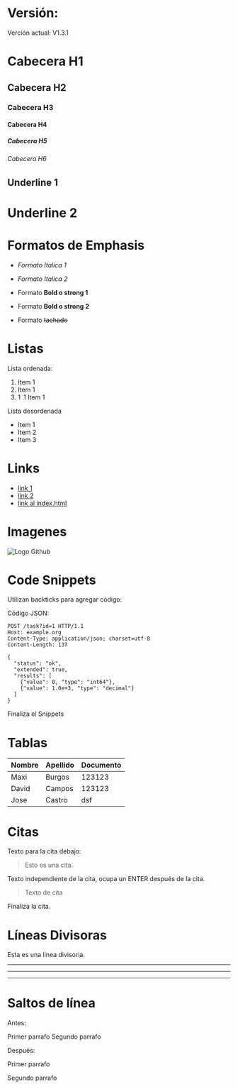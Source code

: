 # Versión:
Verción actual: V1.3.1

# Cabecera H1
## Cabecera H2
### Cabecera H3
#### Cabecera H4
##### Cabecera H5
###### Cabecera H6

Underline 1
---------

Underline 2
===========

# Formatos de Emphasis
- *Formato Italica 1*

- _Formato Italica 2_

- Formato **Bold o strong 1** 

- Formato __Bold o strong 2__ 

- Formato ~~tachado~~

# Listas

Lista ordenada:

1. Item 1
2. Item 1
3. 1 .1 Item 1

Lista desordenada

- Item 1
- Item 2
- Item 3

# Links

- <a href="www.google.com">link 1</a>
- [link 2 ](www.google.com)
- [link al index.html](index.html )

# Imagenes

![Logo Github](https://github.githubassets.com/images/modules/logos_page/GitHub-Mark.png)

# Code Snippets
Utilizan backticks para agregar código:

Código JSON:
```
POST /task?id=1 HTTP/1.1
Host: example.org
Content-Type: application/json; charset=utf-8
Content-Length: 137

{
  "status": "ok",
  "extended": true,
  "results": [
    {"value": 0, "type": "int64"},
    {"value": 1.0e+3, "type": "decimal"}
  ]
}
```
Finaliza el Snippets

# Tablas

| Nombre | Apellido | Documento |
| ------ | -------- | --------- |
| Maxi   | Burgos   |     123123|
| David   | Campos   |  123123  |
| Jose   | Castro   |  dsf  |
 
 # Citas

 Texto para la cita debajo:
 > Esto es una cita.

 Texto independiente de la cita, ocupa un ENTER después de la cita.

 > Texto de cita 

 Finaliza la cita.

 # Líneas Divisoras

 Esta es una línea divisoria.

 ---  
 <!-- Línea divisoria con -->

 ***

 <!--Línea divisoria con *** -->

 ____

 <!-- Línea divisoria con guión bajo. -->


<!-- Las líneas divisorias ocupa un ENTER de diferencia. -->

# Saltos de línea

Antes: 

Primer parrafo 
Segundo parrafo 

Después:

Primer parrafo 
<!-- Se agrega un ENTER-->
Segundo parrafo 

